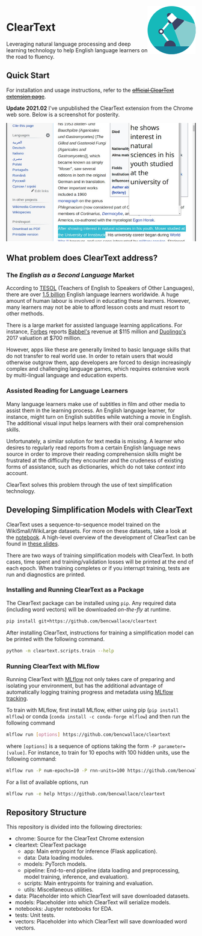 <img src="chrome/icon128.png" style="float: right;">

# ClearText


Leveraging natural language processing and deep learning technology to help English language learners on the road to
fluency.

## Quick Start

For installation and usage instructions, refer to the [~~official ClearText extension page~~][extension].

**Update 2021.02** I've unpublished the ClearText extension from the Chrome web sore. Below is a screenshot for posterity.

![](cleartext.jpg)

## What problem does ClearText address?

### The *English as a Second Language* Market

According to [TESOL][tesol] (Teachers of English to Speakers of Other Languages), there are over
[1.5 billion][tesol-stats]
English language learners worldwide. A huge amount of human labour is involved in educating these learners. However,
many learners may not be able to afford lesson costs and must resort to other methods.

There is a large market for assisted language learning applications. For instance, [Forbes][forbes]
reports [Babbel's][babbel] revenue at \$115 million and [Duolingo's][duolingo] 2017 valuation at \$700
million.

However, apps like these are generally limited to basic language skills that do not transfer to real world use. In order
to retain users that would otherwise outgrow them, app developers are forced to design increasingly complex and
challenging language games, which requires extensive work by multi-lingual language and education experts.

### Assisted Reading for Language Learners

Many language learners make use of subtitles in film and other media to assist them in the learning process. An English
language learner, for instance, might turn on English subtitles while watching a movie in English. The additional visual
input helps learners with their oral comprehension skills.

Unfortunately, a similar solution for text media is missing. A learner who desires to regularly read reports from a
certain English language news source in order to improve their reading comprehension skills might be frustrated at the
difficulty they encounter and the crudeness of existing forms of assistance, such as dictionaries, which do not take
*context* into account.

ClearText solves this problem through the use of text simplification technology.

## Developing Simplification Models with ClearText

ClearText uses a sequence-to-sequence model trained on the WikiSmall/WikiLarge datasets. For more on these datasets,
take a look at the [notebook][]. A high-level overview of the development of ClearText can be found in
[these slides][slides].

There are two ways of training simplification models with ClearText.
In both cases, time spent and training/validation losses will be printed at the end of each epoch.
When training completes or if you interrupt training, tests are run and diagnostics are printed.

### Installing and Running ClearText as a Package

The ClearText package can be installed using `pip`. Any required data (including word vectors) will be downloaded
*on-the-fly* at runtime.

```bash
pip install git+https://github.com/bencwallace/cleartext
```

After installing ClearText, instructions for training a simplification model can be printed with the following command.

```bash
python -m cleartext.scripts.train --help 
```

### Running ClearText with MLflow

Running ClearText with [MLflow][mlflow] not only takes care of preparing and
isolating your environment, but has the additional advantage of automatically logging training progress and metadata
using [MLflow tracking][tracking].

To train with MLflow, first install MLflow, either using pip (`pip install mlflow`) or conda
(`conda install -c conda-forge mlflow`) and then run the following command
```bash
mlflow run [options] https://github.com/bencwallace/cleartext
```
where `[options]` is a sequence of options taking the form `-P parameter=[value]`.
For instance, to train for 10 epochs with 100 hidden units, use the following command:

```bash
mlflow run -P num-epochs=10 -P rnn-units=100 https://github.com/bencwallace/cleartext
```

For a list of available options, run
```bash
mlflow run -e help https://github.com/bencwallace/cleartext
```

## Repository Structure

This repository is divided into the following directories:

* chrome: Source for the ClearText Chrome extension
* cleartext: ClearText package
  * app: Main entrypoint for inference (Flask application).
  * data: Data loading modules.
  * models: PyTorch models.
  * pipeline: End-to-end pipeline (data loading and preprocessing, model training, inference, and evaluation).
  * scripts: Main entrypoints for training and evaluation.
  * utils: Miscellaneous utilities.
* data: Placeholder into which ClearText will save downloaded datasets.
* models: Placeholder into which ClearText will serialize models.
* notebooks: Jupyter notebooks for EDA.
* tests: Unit tests.
* vectors: Placeholder into which ClearText will save downloaded word vectors.

[babbel]: https://www.babbel.com/
[duolingo]: https://www.duolingo.com/
[extension]: https://bcwallace.com/cleartext
[forbes]: https://www.forbes.com/sites/susanadams/2019/07/16/game-of-tongues-how-duolingo-built-a-700-million-business-with-its-addictive-language-learning-app/
[mlflow]: https://mlflow.org/
[notebook]: notebooks/cleartext.ipynb
[scripts]: https://github.com/bencwallace/cleartext/tree/master/scripts
[slides]: https://docs.google.com/presentation/d/1X-X74s5Db-YFYO9kv7kX1GYn6aSDT_UkXKY-Jlb7cjo/edit?usp=sharing
[tracking]: https://mlflow.org/docs/latest/tracking.html
[tesol]: https://www.tesol.org/
[tesol-stats]: https://www.internationalteflacademy.com/blog/report-from-tesol-2-billion-english-learners-worldwide
